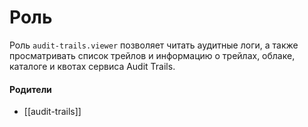 # Роль

Роль `audit-trails.viewer` позволяет читать аудитные логи, а также просматривать список трейлов и информацию о трейлах, облаке, каталоге и квотах сервиса Audit Trails.


#### Родители

- [[audit-trails]]
